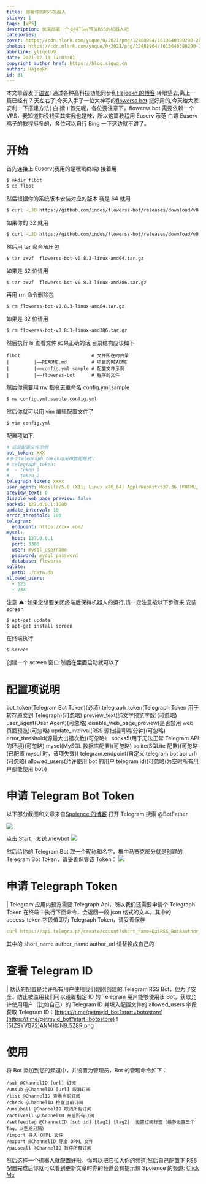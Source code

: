 ```yaml
---
title: 部署你的RSS机器人
sticky: 1
tags: [VPS]
description: 快来部署一个支持TG内预览RSS的机器人吧
categories:
cover: https://cdn.nlark.com/yuque/0/2021/png/12488964/1613640390290-2b2d5a32-b5f8-4d49-83d5-be3617937724.png
photos: https://cdn.nlark.com/yuque/0/2021/png/12488964/1613640390290-2b2d5a32-b5f8-4d49-83d5-be3617937724.png
abbrlink: yllqclb9
date: 2021-02-18 17:03:01
copyright_author_href: https://blog.slqwq.cn
author: Hajeekn
id: 31
---
```


本文章首发于[语雀](https://www.yuque.com/ladjeek/ygg4q6)!
通过各种高科技功能同步到[Hajeekn 的博客](https://blog.slqwq.cn)
转眼望去,离上一篇已经有 7 天左右了,今天入手了一位大神写的[flowerss bot](https://github.com/indes/flowerss-bot)
挺好用的,今天给大家安利一下搭建方法( 白 嫖 )
首先呢，各位要注意下，flowerss bot 需要依赖一个 VPS，我知道你没钱买<s>其实我也是辣</s>，所以这篇教程用 Euserv 示范
白嫖 Euserv 鸡子的教程挺多的，各位可以自行 Bing 一下这边就不讲了。

# 开始

首先连接上 Euserv(我用的是嘿哟终端)
接着用

```bash
$ mkdir flbot
$ cd flbot
```

然后根据你的系统版本安装对应的版本
我是 64 就用

```bash
$ curl -LJO https://github.com/indes/flowerss-bot/releases/download/v0.8.3/flowerss-bot-v0.8.3-linux-amd64.tar.gz
```

如果你的 32 就用

```bash
$ curl -LJO https://github.com/indes/flowerss-bot/releases/download/v0.8.3/flowerss-bot-v0.8.3-linux-386.tar.gz
```

然后用 tar 命令解压包

```bash
$ tar zxvf  flowerss-bot-v0.8.3-linux-amd64.tar.gz
```

如果是 32 位请用

```bash
$ tar zxvf  flowerss-bot-v0.8.3-linux-amd386.tar.gz
```

再用 rm 命令删除包

```bash
$ rm flowerss-bot-v0.8.3-linux-amd64.tar.gz
```

如果是 32 位请用

```bash
$ rm flowerss-bot-v0.8.3-linux-amd386.tar.gz
```

然后执行 ls 查看文件
如果正确的话,目录结构应该如下

```
flbot                          # 文件所在的目录
|         |——README.md         # 项目的README
|         |——config.yml.sample # 配置文件示例
|         |——flowerss-bot      # 程序的文件
```

然后你需要用 mv 指令去重命名 config.yml.sample

```bash
$ mv config.yml.sample config.yml
```

然后你就可以用 vim 编辑配置文件了

```bash
$ vim config.yml
```

配置项如下:

```yaml
# 这是配置文件示例
bot_token: XXX
#多个telegraph_token可采用数组格式：
# telegraph_token:
#  - token_1
#  - token_2
telegraph_token: xxxx
user_agent: Mozilla/5.0 (X11; Linux x86_64) AppleWebKit/537.36 (KHTML, like Gecko) Chrome/51.0.2704.103 Safari/537.36
preview_text: 0
disable_web_page_preview: false
socks5: 127.0.0.1:1080
update_interval: 10
error_threshold: 100
telegram:
  endpoint: https://xxx.com/
mysql:
  host: 127.0.0.1
  port: 3306
  user: mysql_username
  password: mysql_password
  database: flowerss
sqlite:
  path: ./data.db
allowed_users:
  - 123
  - 234
```

注意 ⚠: 如果您想要关闭终端后保持机器人的运行,请一定注意按以下步骤来
安装 screen

```bash
$ apt-get update
$ apt-get install screen
```

在终端执行

```bash
$ screen
```

创建一个 screen 窗口
然后在里面启动就可以了

# 配置项说明

bot_token(Telegram Bot Token)(必填)
telegraph_token(Telegraph Token 用于转存原文到 Telegraph)(可忽略)
preview_text(纯文字预览字数)(可忽略)
user_agent(User Agent)(可忽略)
disable_web_page_preview(是否禁用 web 页面预览)(可忽略)
update_interval(RSS 源扫描间隔/分钟)(可忽略)
error_threshold(源最大出错次数)(可忽略）
socks5(用于无法正常 Telegram API 的环境)(可忽略)
mysql(MySQL 数据库配置)(可忽略)
sqlite(SQLite 配置)(可忽略(已配置 mysql 时，该项失效))
telegram.endpoint(自定义 telegram bot api url)(可忽略)
allowed_users(允许使用 bot 的用户 telegram id)(可忽略(为空时所有用户都能使用 bot))

# 申请 Telegram Bot Token

以下部分截图和文章来自[Spoience 的博客](https://www.dejavu.moe/)
打开 Telegram 搜索 @BotFather

![](https://cdn.nlark.com/yuque/0/2021/png/12488964/1613639972440-ba09c84b-a571-4141-9037-9c0ece992d55.png#height=203&id=SrWxp&originHeight=203&originWidth=351&originalType=binary&ratio=1&size=0&status=done&style=none&width=351)

点击 Start，发送 /newbot
![](https://cdn.nlark.com/yuque/0/2021/png/12488964/1613639979319-4c416a05-c890-44a5-ae56-c14da42f82af.png#height=711&id=HHZ9P&originHeight=711&originWidth=637&originalType=binary&ratio=1&size=0&status=done&style=none&width=637)

然后给你的 Telegram Bot 取一个昵称和名字，框中马赛克部分就是创建的 Telegram Bot Token，请妥善保管该 Token：
![](https://cdn.nlark.com/yuque/0/2021/png/12488964/1613639986411-19a7f2dd-238c-45a9-b40e-8b1cb0a02bbf.png#height=763&id=q5Vsh&originHeight=763&originWidth=643&originalType=binary&ratio=1&size=0&status=done&style=none&width=643)

# 申请 Telegraph Token

| Telegram 应用内预览需要 Telegraph Api，所以我们还需要申请个 Telegraph Token
在终端中执行下面命令，会返回一段 json 格式的文本，其中的 access_token 字段值即为 Telegraph Token，请妥善保存

```yaml
curl https://api.telegra.ph/createAccount?short_name=DaiRSS_Bot&author_name=Spoience&author_url=https://spoience.com
```

其中的 short_name author_name author_url 请替换成自己的

# 查看 Telegram ID

| 默认的配置是允许所有用户使用我们刚刚创建的 Telegram RSS Bot，但为了安全、防止被滥用我们可以设置指定 ID 的 Telegram 用户能够使用该 Bot，获取允许使用用户（比如自己）的 Telegram ID 并填入配置文件的 allowed_users 字段
获取 Telegram ID：[https://t.me/getmyid_bot?start=botostore](https://t.me/getmyid_bot?start=botostore)
![5(ZSYVG[72)ANM}@N9_5Z8R.png](https://cdn.nlark.com/yuque/0/2021/png/12488964/1613640126118-e819956a-ba3e-4948-97c1-582ae1ee78bf.png#height=729&id=ZCroy&margin=%5Bobject%20Object%5D&name=5%28ZSYVG%5B72%29ANM%7D%40N9_5Z8R.png&originHeight=729&originWidth=632&originalType=binary&ratio=1&size=267703&status=done&style=none&width=632)

# 使用

将 Bot 添加到您的频道中，并设置为管理员，Bot 的管理命令如下：

```shell
/sub @ChannelID [url] 订阅
/unsub @ChannelID [url] 取消订阅
/list @ChannelID 查看当前订阅
/check @ChannelID 检查当前订阅
/unsuball @ChannelID 取消所有订阅
/activeall @ChannelID 开启所有订阅
/setfeedtag @ChannelID [sub id] [tag1] [tag2]  设置订阅标签（最多设置三个Tag，以空格分隔）
/import 导入 OPML 文件
/export @ChannelID 导出 OPML 文件
/pauseall @ChannelID 暂停所有订阅
```

然后这样一个机器人就配置好啦，你可以把它拉入你的频道,然后自己配置下 RSS
配置完成后你就可以看到更新文章时你的频道会有提示辣
Spoience 的频道: [Click Me](https://t.me/Spoience_com)
